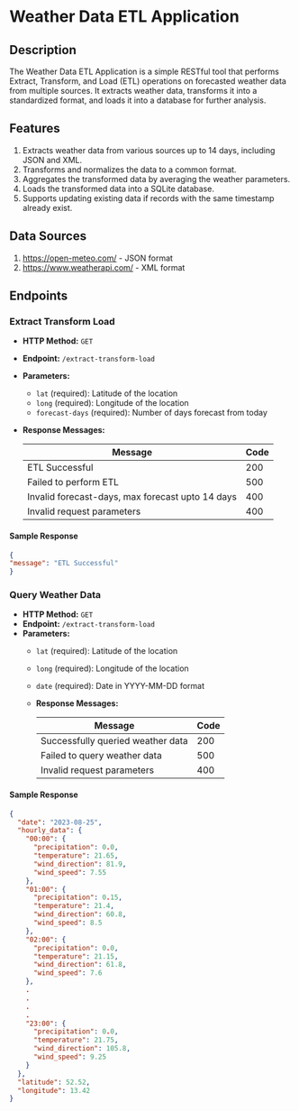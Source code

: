# Weather Data ETL Application

## Description
The Weather Data ETL Application is a simple RESTful tool that performs Extract, Transform, and Load (ETL) operations on forecasted weather data from multiple sources. It extracts weather data, transforms it into a standardized format, and loads it into a database for further analysis.

## Features
1. Extracts weather data from various sources up to 14 days, including JSON and XML.
2. Transforms and normalizes the data to a common format.
3. Aggregates the transformed data by averaging the weather parameters.
4. Loads the transformed data into a SQLite database.
5. Supports updating existing data if records with the same timestamp already exist.

## Data Sources
1. https://open-meteo.com/ - JSON format
2. https://www.weatherapi.com/ - XML format

## Endpoints

### Extract Transform Load

- **HTTP Method:** `GET`
- **Endpoint:** `/extract-transform-load`
- **Parameters:**
    - `lat` (required): Latitude of the location
    - `long` (required): Longitude of the location
    - `forecast-days` (required): Number of days forecast from today
- **Response Messages:**

  | Message            | Code |
  |------|--------------------------|
  | ETL Successful | 200  |
  | Failed to perform ETL    | 500  |
  | Invalid forecast-days, max forecast upto 14 days    | 400  |
  | Invalid request parameters      | 400  |

#### Sample Response
```json
{
"message": "ETL Successful"
}
```

### Query Weather Data

- **HTTP Method:** `GET`
- **Endpoint:** `/extract-transform-load`
- **Parameters:**
  - `lat` (required): Latitude of the location
  - `long` (required): Longitude of the location
  - `date` (required): Date in YYYY-MM-DD format
  - **Response Messages:**

    | Message                      | Code |
    |------|--------------------------|
    | Successfully queried weather data                  | 200  |
    | Failed to query weather data | 500  |
    | Invalid request parameters   | 400  |

#### Sample Response
```json
{
  "date": "2023-08-25",
  "hourly_data": {
    "00:00": {
      "precipitation": 0.0,
      "temperature": 21.65,
      "wind_direction": 81.9,
      "wind_speed": 7.55
    },
    "01:00": {
      "precipitation": 0.15,
      "temperature": 21.4,
      "wind_direction": 60.8,
      "wind_speed": 8.5
    },
    "02:00": {
      "precipitation": 0.0,
      "temperature": 21.15,
      "wind_direction": 61.8,
      "wind_speed": 7.6
    },
    .
    .
    .
    .
    "23:00": {
      "precipitation": 0.0,
      "temperature": 21.75,
      "wind_direction": 105.8,
      "wind_speed": 9.25
    }
  },
  "latitude": 52.52,
  "longitude": 13.42
}
```

